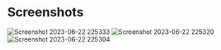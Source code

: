 # Screenshots
![Screenshot 2023-06-22 225333](https://github.com/nihal4/portfolio_example/assets/62196755/b9d398cf-959c-4ff9-9dc8-bbc8d9423d1b)
![Screenshot 2023-06-22 225320](https://github.com/nihal4/portfolio_example/assets/62196755/3240cd6a-465b-496d-b2f8-b05d3c070e06)
![Screenshot 2023-06-22 225304](https://github.com/nihal4/portfolio_example/assets/62196755/77040a6b-3e25-4f62-9a82-78461d571379)
